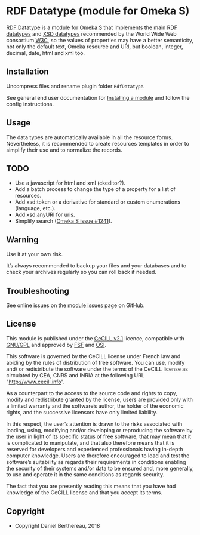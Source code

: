 RDF Datatype (module for Omeka S)
=================================

[RDF Datatype] is a module for [Omeka S] that implements the main [RDF datatypes]
and [XSD datatypes] recommended by the World Wide Web consortium [W3C], so the
values of properties may have a better semanticity, not only the default text,
Omeka resource and URI, but boolean, integer, decimal, date, html and xml too.


Installation
------------

Uncompress files and rename plugin folder `RdfDatatype`.

See general end user documentation for [Installing a module] and follow the
config instructions.


Usage
-----

The data types are automatically available in all the resource forms.
Nevertheless, it is recommended to create resources templates in order to
simplify their use and to normalize the records.


TODO
----

- Use a javascript for html and xml (ckeditor?).
- Add a batch process to change the type of a property for a list of resources.
- Add xsd:token or a derivative for standard or custom enumerations (language, etc.).
- Add xsd:anyURI for uris.
- Simplify search ([Omeka S issue #1241]).


Warning
-------

Use it at your own risk.

It’s always recommended to backup your files and your databases and to check
your archives regularly so you can roll back if needed.


Troubleshooting
---------------

See online issues on the [module issues] page on GitHub.


License
-------

This module is published under the [CeCILL v2.1] licence, compatible with
[GNU/GPL] and approved by [FSF] and [OSI].

This software is governed by the CeCILL license under French law and abiding by
the rules of distribution of free software. You can use, modify and/ or
redistribute the software under the terms of the CeCILL license as circulated by
CEA, CNRS and INRIA at the following URL "http://www.cecill.info".

As a counterpart to the access to the source code and rights to copy, modify and
redistribute granted by the license, users are provided only with a limited
warranty and the software’s author, the holder of the economic rights, and the
successive licensors have only limited liability.

In this respect, the user’s attention is drawn to the risks associated with
loading, using, modifying and/or developing or reproducing the software by the
user in light of its specific status of free software, that may mean that it is
complicated to manipulate, and that also therefore means that it is reserved for
developers and experienced professionals having in-depth computer knowledge.
Users are therefore encouraged to load and test the software’s suitability as
regards their requirements in conditions enabling the security of their systems
and/or data to be ensured and, more generally, to use and operate it in the same
conditions as regards security.

The fact that you are presently reading this means that you have had knowledge
of the CeCILL license and that you accept its terms.


Copyright
---------

* Copyright Daniel Berthereau, 2018


[RDF Datatype]: https://github.com/Daniel-KM/Omeka-S-module-RdfDatatype
[Omeka S]: https://omeka.org/s
[RDF datatypes]: https://www.w3.org/TR/rdf11-concepts/#section-Datatypes
[XSD datatypes]: https://www.w3.org/TR/xmlschema11-2
[W3C]: https://www.w3.org
[installing a module]: http://dev.omeka.org/docs/s/user-manual/modules/#installing-modules
[Omeka S issue #1241]: https://github.com/omeka/omeka-s/issues/1241
[module issues]: https://github.com/Daniel-KM/Omeka-S-module-RdfDatatype/issues
[CeCILL v2.1]: https://www.cecill.info/licences/Licence_CeCILL_V2.1-en.html
[GNU/GPL]: https://www.gnu.org/licenses/gpl-3.0.html
[FSF]: https://www.fsf.org
[OSI]: http://opensource.org
[MIT]: https://github.com/sandywalker/webui-popover/blob/master/LICENSE.txt
[Daniel-KM]: https://github.com/Daniel-KM "Daniel Berthereau"
